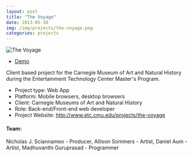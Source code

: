 ```yaml
---
layout: post
title: "The Voyage"
date: 2013-05-30
img: /img/projects/the-voyage.png
categories: projects
---
```


![The Voyage]({{file.path}}/img/projects/the-voyage.png)

* <a href="http://the-voyage.herokuapp.com/" target="_blank">Demo</a>

Client based project for the Carnegie Museum of Art and Natural History during the Entertainment Technology Center Master's Program.

* Project type: Web App
* Platform: Mobile browsers, desktop browsers
* Client: Carnegie Museums of Art and Natural History
* Role: Back-end/Front-end web developer
* Project Website: http://www.etc.cmu.edu/projects/the-voyage

#### Team:

Nicholas J. Sciannameo - Producer,
Allison Sommers - Artist,
Daniel Aum - Artist,
Madhuvanthi Guruprasad - Programmer

